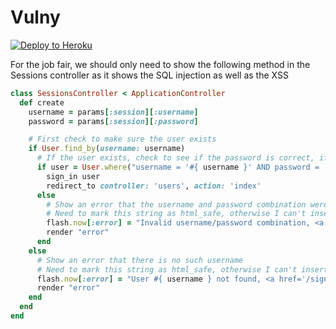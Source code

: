 Vulny
================

[![Deploy to Heroku](https://www.herokucdn.com/deploy/button.png)](https://heroku.com/deploy)

For the job fair, we should only need to show the following method in
the Sessions controller as it shows the SQL injection as well as the XSS

```ruby
class SessionsController < ApplicationController
  def create
    username = params[:session][:username]
    password = params[:session][:password]

    # First check to make sure the user exists
    if User.find_by(username: username)
      # If the user exists, check to see if the password is correct, if it is sign the user in.
      if user = User.where("username = '#{ username }' AND password = '#{ password }'").first
        sign_in user
        redirect_to controller: 'users', action: 'index'
      else
        # Show an error that the username and password combination were incorrect
        # Need to mark this string as html_safe, otherwise I can't insert the link into the flash.
        flash.now[:error] = "Invalid username/password combination, <a href='/signin'>click here</a> to try again".html_safe
        render "error"
      end
    else
      # Show an error that there is no such username
      # Need to mark this string as html_safe, otherwise I can't insert the link into the flash.
      flash.now[:error] = "User #{ username } not found, <a href='/signin'>click here</a> to try again".html_safe
      render "error"
    end
  end
end
```
